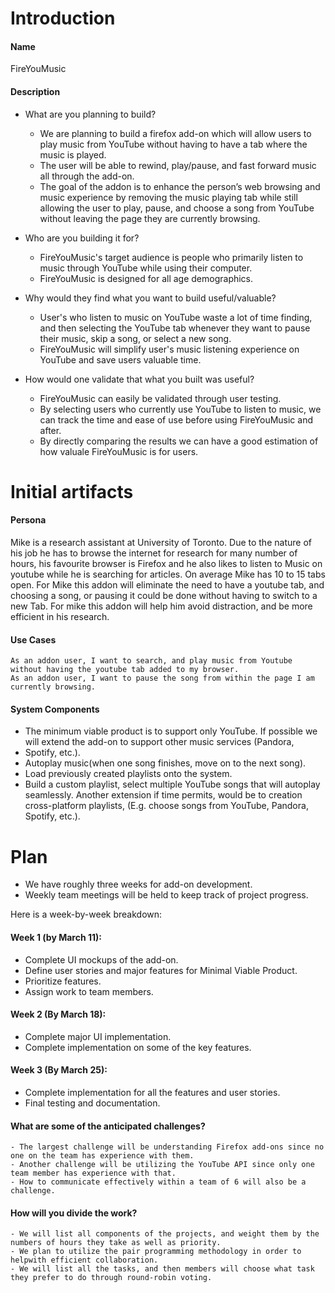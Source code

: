 # Introduction
#### Name
FireYouMusic

#### Description 
- What are you planning to build?
    - We are planning to build a firefox add-on which will allow users to play music from YouTube without having to have a tab where the music is played. 
    - The user will be able to rewind, play/pause, and fast forward music all through the add-on.
    - The goal of the addon is to enhance the person’s web browsing and music experience by removing the music playing tab while still allowing the user to play, pause, and choose a song from YouTube without leaving the page they are currently browsing.

- Who are you building it for?
	- FireYouMusic's target audience is people who primarily listen to music through YouTube while using their computer.
	- FireYouMusic is designed for all age demographics. 
	
- Why would they find what you want to build useful/valuable?
    - User's who listen to music on YouTube waste a lot of time finding, and then selecting the YouTube tab whenever they want to pause their music, skip a song, or select a new song.
    - FireYouMusic will simplify user's music listening experience on YouTube and save users valuable time.

- How would one validate that what you built was useful?
    - FireYouMusic can easily be validated through user testing.
    - By selecting users who currently use YouTube to listen to music, we can track the time and ease of use before using FireYouMusic and after.
    - By directly comparing the results we can have a good estimation of how valuale FireYouMusic is for users. 

# Initial artifacts

#### Persona

Mike is a research assistant at University of Toronto. Due to the nature of his job he has to browse the internet for research for many
number of hours, his favourite browser is Firefox and he also likes to listen to Music on youtube while he is searching for articles. On
average Mike has 10 to 15 tabs open. For Mike this addon will eliminate the need to have a youtube tab, and choosing a song, or pausing
it could be done without having to switch to a new Tab. For mike this addon  will help him avoid distraction, and be more efficient in
his research.

#### Use Cases

	As an addon user, I want to search, and play music from Youtube without having the youtube tab added to my browser.
	As an addon user, I want to pause the song from within the page I am currently browsing.
	
#### System Components
- The minimum viable product is to support only YouTube. If possible we will extend the add-on to support other music services (Pandora,
- Spotify, etc.).
- Autoplay music(when one song finishes, move on to the next song).
- Load previously created playlists onto the system.
- Build a custom playlist, select multiple YouTube songs that will autoplay seamlessly. Another extension if time permits, would be to creation cross-platform playlists, (E.g. choose songs from YouTube, Pandora, Spotify, etc.).

# Plan

- We have roughly three weeks for add-on development.
- Weekly team meetings will be held to keep track of project progress.

Here is a week-by-week breakdown:
#### Week 1 (by March 11):
- Complete UI mockups of the add-on.
- Define user stories and major features for Minimal Viable Product.
- Prioritize features.
- Assign work to team members.

#### Week 2 (By March 18):
- Complete major UI implementation.
- Complete implementation on some of the key features.

#### Week 3 (By March 25):
- Complete implementation for all the features and user stories.
- Final testing and documentation.

#### What are some of the anticipated challenges? 
	- The largest challenge will be understanding Firefox add-ons since no one on the team has experience with them.
	- Another challenge will be utilizing the YouTube API since only one team member has experience with that.
	- How to communicate effectively within a team of 6 will also be a challenge. 
	
#### How will you divide the work?
	- We will list all components of the projects, and weight them by the numbers of hours they take as well as priority. 
	- We plan to utilize the pair programming methodology in order to helpwith efficient collaboration. 
	- We will list all the tasks, and then members will choose what task they prefer to do through round-robin voting.
